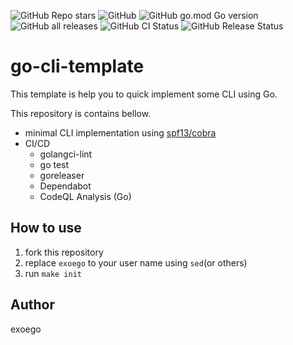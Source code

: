![GitHub Repo stars](https://img.shields.io/github/stars/exoego/go-cli-template?style=social)
![GitHub](https://img.shields.io/github/license/exoego/go-cli-template)
![GitHub go.mod Go version](https://img.shields.io/github/go-mod/go-version/exoego/go-cli-template)
![GitHub all releases](https://img.shields.io/github/downloads/exoego/go-cli-template/total)
![GitHub CI Status](https://img.shields.io/github/actions/workflow/status/exoego/go-cli-template/ci.yaml?branch=main&label=CI)
![GitHub Release Status](https://img.shields.io/github/v/release/exoego/go-cli-template)

# go-cli-template
This template is help you to quick implement some CLI using Go.

This repository is contains bellow.

- minimal CLI implementation using [spf13/cobra](https://github.com/spf13/cobra)
- CI/CD
  - golangci-lint
  - go test
  - goreleaser
  - Dependabot
  - CodeQL Analysis (Go)

## How to use
1. fork this repository
2. replace `exoego` to your user name using `sed`(or others)
3. run `make init`

## Author
exoego
